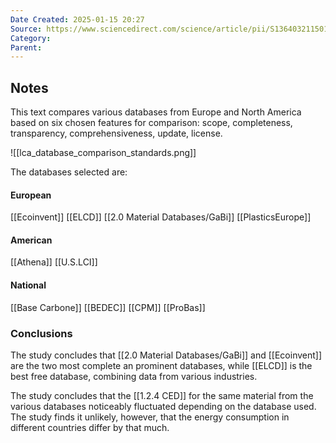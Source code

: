 ```yaml
---
Date Created: 2025-01-15 20:27
Source: https://www.sciencedirect.com/science/article/pii/S1364032115016263
Category: 
Parent:
---
```

## Notes
This text compares various databases from Europe and North America based on six chosen features for comparison: scope, completeness, transparency, comprehensiveness, update, license.

![[lca_database_comparison_standards.png]]

The databases selected are:
#### European
[[Ecoinvent]]
[[ELCD]]
[[2.0 Material Databases/GaBi]]
[[PlasticsEurope]]

#### American
[[Athena]]
[[U.S.LCI]]

#### National
[[Base Carbone]]
[[BEDEC]]
[[CPM]]
[[ProBas]]

### Conclusions
The study concludes that [[2.0 Material Databases/GaBi]] and [[Ecoinvent]] are the two most complete an prominent databases, while [[ELCD]] is the best free database, combining data from various industries.

The study concludes that the [[1.2.4 CED]] for the same material from the various databases noticeably fluctuated depending on the database used. The study finds it unlikely, however, that the energy consumption in different countries differ by that much.